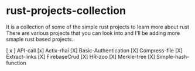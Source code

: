 # rust-projects-collection
It is a collection of some of the simple rust projects to learn more about rust
There are various projects that you can look into and I'll be adding more smaple rust based projects.

 [ x ] API-call
[x] Actix-rhai
[X] Basic-Authentication
[X] Compress-file
[X] Extract-links
[X] FirebaseCrud
[X] HR-zoo
[X] Merkle-tree
[X] Simple-hash-function
